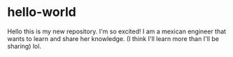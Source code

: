 # hello-world
Hello this is my new repository. I'm so excited! 
I am a mexican engineer that wants to learn and share her knowledge. (I think I'll learn more than I'll be sharing) lol.
